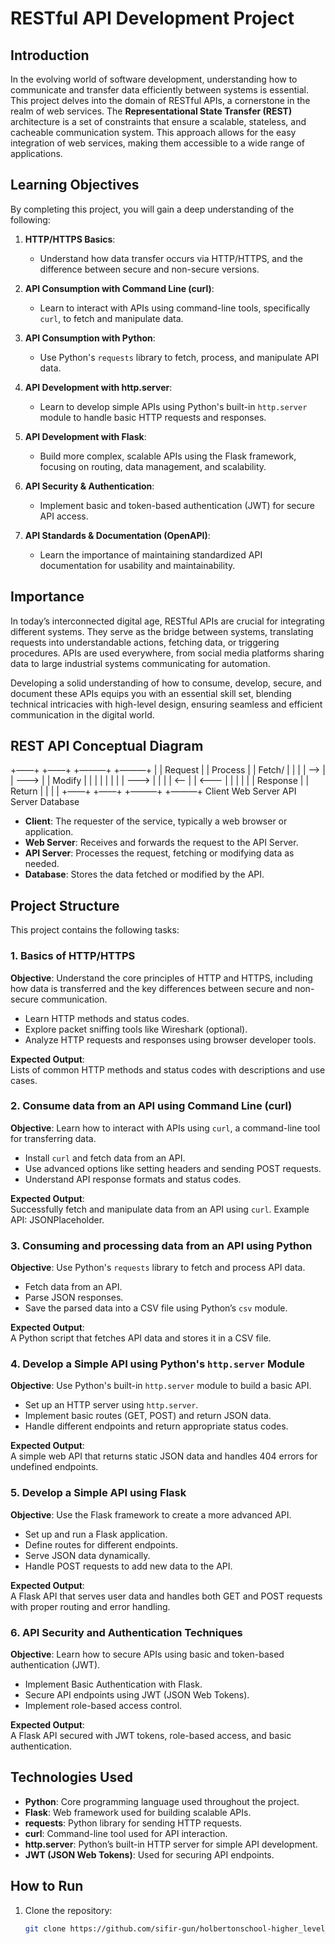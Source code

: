 # RESTful API Development Project

## Introduction

In the evolving world of software development, understanding how to communicate and transfer data efficiently between systems is essential. This project delves into the domain of RESTful APIs, a cornerstone in the realm of web services. The **Representational State Transfer (REST)** architecture is a set of constraints that ensure a scalable, stateless, and cacheable communication system. This approach allows for the easy integration of web services, making them accessible to a wide range of applications.

## Learning Objectives

By completing this project, you will gain a deep understanding of the following:

1. **HTTP/HTTPS Basics**:
   - Understand how data transfer occurs via HTTP/HTTPS, and the difference between secure and non-secure versions.
   
2. **API Consumption with Command Line (curl)**:
   - Learn to interact with APIs using command-line tools, specifically `curl`, to fetch and manipulate data.

3. **API Consumption with Python**:
   - Use Python's `requests` library to fetch, process, and manipulate API data.

4. **API Development with http.server**:
   - Learn to develop simple APIs using Python's built-in `http.server` module to handle basic HTTP requests and responses.

5. **API Development with Flask**:
   - Build more complex, scalable APIs using the Flask framework, focusing on routing, data management, and scalability.

6. **API Security & Authentication**:
   - Implement basic and token-based authentication (JWT) for secure API access.

7. **API Standards & Documentation (OpenAPI)**:
   - Learn the importance of maintaining standardized API documentation for usability and maintainability.

## Importance

In today’s interconnected digital age, RESTful APIs are crucial for integrating different systems. They serve as the bridge between systems, translating requests into understandable actions, fetching data, or triggering procedures. APIs are used everywhere, from social media platforms sharing data to large industrial systems communicating for automation.

Developing a solid understanding of how to consume, develop, secure, and document these APIs equips you with an essential skill set, blending technical intricacies with high-level design, ensuring seamless and efficient communication in the digital world.

## REST API Conceptual Diagram
+—––+           +—––+           +———+           +———+
|       |  Request  |       |  Process  |         |  Fetch/   |         |
|       |   —–>  	|       |  —––> 	|         |  Modify   |         |
|       |           |       |           |         |  —––> 	  |         |
|       | <—–    	|       | <—––  	|         |           |         |
|       |  Response |       |  Return   |         |           |         |
+—––+           +—––+           +———+           +———+
Client            Web Server           API Server           Database

- **Client**: The requester of the service, typically a web browser or application.
- **Web Server**: Receives and forwards the request to the API Server.
- **API Server**: Processes the request, fetching or modifying data as needed.
- **Database**: Stores the data fetched or modified by the API.

## Project Structure

This project contains the following tasks:

### 1. Basics of HTTP/HTTPS

**Objective**: Understand the core principles of HTTP and HTTPS, including how data is transferred and the key differences between secure and non-secure communication.

- Learn HTTP methods and status codes.
- Explore packet sniffing tools like Wireshark (optional).
- Analyze HTTP requests and responses using browser developer tools.

**Expected Output**:  
Lists of common HTTP methods and status codes with descriptions and use cases.

### 2. Consume data from an API using Command Line (curl)

**Objective**: Learn how to interact with APIs using `curl`, a command-line tool for transferring data.

- Install `curl` and fetch data from an API.
- Use advanced options like setting headers and sending POST requests.
- Understand API response formats and status codes.

**Expected Output**:  
Successfully fetch and manipulate data from an API using `curl`. Example API: JSONPlaceholder.

### 3. Consuming and processing data from an API using Python

**Objective**: Use Python's `requests` library to fetch and process API data.

- Fetch data from an API.
- Parse JSON responses.
- Save the parsed data into a CSV file using Python’s `csv` module.

**Expected Output**:  
A Python script that fetches API data and stores it in a CSV file.

### 4. Develop a Simple API using Python's `http.server` Module

**Objective**: Use Python's built-in `http.server` module to build a basic API.

- Set up an HTTP server using `http.server`.
- Implement basic routes (GET, POST) and return JSON data.
- Handle different endpoints and return appropriate status codes.

**Expected Output**:  
A simple web API that returns static JSON data and handles 404 errors for undefined endpoints.

### 5. Develop a Simple API using Flask

**Objective**: Use the Flask framework to create a more advanced API.

- Set up and run a Flask application.
- Define routes for different endpoints.
- Serve JSON data dynamically.
- Handle POST requests to add new data to the API.

**Expected Output**:  
A Flask API that serves user data and handles both GET and POST requests with proper routing and error handling.

### 6. API Security and Authentication Techniques

**Objective**: Learn how to secure APIs using basic and token-based authentication (JWT).

- Implement Basic Authentication with Flask.
- Secure API endpoints using JWT (JSON Web Tokens).
- Implement role-based access control.

**Expected Output**:  
A Flask API secured with JWT tokens, role-based access, and basic authentication.

## Technologies Used

- **Python**: Core programming language used throughout the project.
- **Flask**: Web framework used for building scalable APIs.
- **requests**: Python library for sending HTTP requests.
- **curl**: Command-line tool used for API interaction.
- **http.server**: Python’s built-in HTTP server for simple API development.
- **JWT (JSON Web Tokens)**: Used for securing API endpoints.

## How to Run

1. Clone the repository:
   ```bash
   git clone https://github.com/sifir-gun/holbertonschool-higher_level_programming/restful-api.git